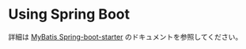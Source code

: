 <a name="Using_Spring_Boot"></a>

# Using Spring Boot

詳細は [MyBatis Spring-boot-starter](http://www.mybatis.org/spring-boot-starter/mybatis-spring-boot-autoconfigure)
のドキュメントを参照してください。
